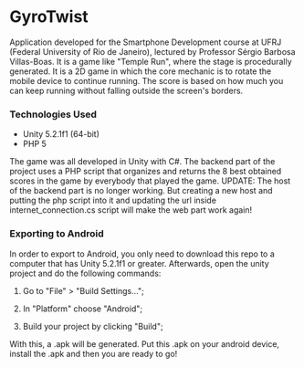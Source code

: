 # GyroTwist #

Application developed for the Smartphone Development course at UFRJ (Federal University of Rio de Janeiro), lectured by Professor Sérgio Barbosa Villas-Boas.
It is a game like "Temple Run", where the stage is procedurally generated. It is a 2D game in which the core mechanic is to rotate the mobile device to continue running. The score is based on how much you can keep running without falling outside the screen's borders.


### Technologies Used ###

* Unity 5.2.1f1 (64-bit)
* PHP 5

The game was all developed in Unity with C#.
The backend part of the project uses a PHP script that organizes and returns the 8 best obtained scores in the game by everybody that played the game.
UPDATE: The host of the backend part is no longer working. But creating a new host and putting the php script into it and updating the url inside internet_connection.cs script will make the web part work again!

### Exporting to Android ###

In order to export to Android, you only need to download this repo to a computer that has Unity 5.2.1f1 or greater.
Afterwards, open the unity project and do the following commands:

1) Go to "File" > "Build Settings...";

2) In "Platform" choose "Android";

3) Build your project by clicking "Build";

With this, a .apk will be generated. Put this .apk on your android device, install the .apk and then you are ready to go!
